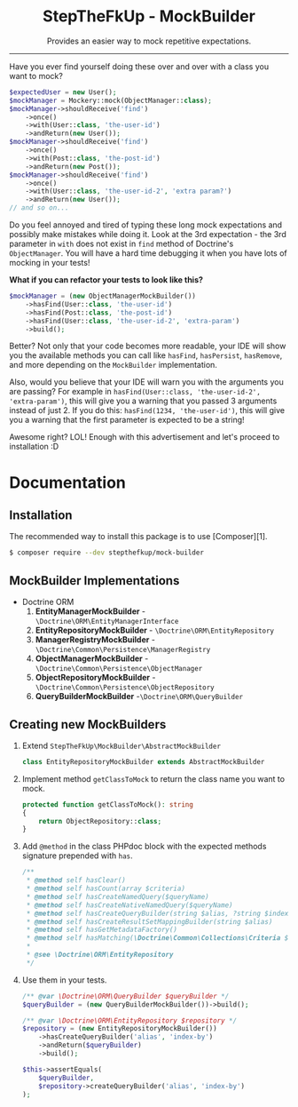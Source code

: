 <div align="center">
    <h1>StepTheFkUp - MockBuilder</h1>
    <p>Provides an easier way to mock repetitive expectations.</p>
</div>

---

Have you ever find yourself doing these over and over with a class you want to mock?

```php
$expectedUser = new User();
$mockManager = Mockery::mock(ObjectManager::class);
$mockManager->shouldReceive('find')
    ->once()
    ->with(User::class, 'the-user-id')
    ->andReturn(new User());
$mockManager->shouldReceive('find')
    ->once()
    ->with(Post::class, 'the-post-id')
    ->andReturn(new Post());
$mockManager->shouldReceive('find')
    ->once()
    ->with(User::class, 'the-user-id-2', 'extra param?')
    ->andReturn(new User());
// and so on...
```
    
Do you feel annoyed and tired of typing these long mock expectations and possibly make mistakes while doing it. Look at the 3rd expectation - the 3rd parameter in `with` does not exist in `find` method of Doctrine's `ObjectManager`. You will have a hard time debugging it when you have lots of mocking in your tests!

**What if you can refactor your tests to look like this?**
```php
$mockManager = (new ObjectManagerMockBuilder())
    ->hasFind(User::class, 'the-user-id')
    ->hasFind(Post::class, 'the-post-id')
    ->hasFind(User::class, 'the-user-id-2', 'extra-param')
    ->build();
```
Better? Not only that your code becomes more readable, your IDE will show you the available methods you can call like `hasFind`, `hasPersist`, `hasRemove`, and more depending on the `MockBuilder` implementation. 

Also, would you believe that your IDE will warn you with the arguments you are passing? For example in `hasFind(User::class, 'the-user-id-2', 'extra-param')`, this will give you a warning that you passed 3 arguments instead of just 2. If you do this: `hasFind(1234, 'the-user-id')`, this will give you a warning that the first parameter is expected to be a string! 

Awesome right? LOL! Enough with this advertisement and let's proceed to installation :D

# Documentation

## Installation

The recommended way to install this package is to use [Composer][1].

```bash
$ composer require --dev stepthefkup/mock-builder
```

## MockBuilder Implementations
- Doctrine ORM
  1. **EntityManagerMockBuilder** - `\Doctrine\ORM\EntityManagerInterface`
  2. **EntityRepositoryMockBuilder** - `\Doctrine\ORM\EntityRepository`
  3. **ManagerRegistryMockBuilder** - `\Doctrine\Common\Persistence\ManagerRegistry`
  4. **ObjectManagerMockBuilder** - `\Doctrine\Common\Persistence\ObjectManager`
  5. **ObjectRepositoryMockBuilder** - `\Doctrine\Common\Persistence\ObjectRepository`
  6. **QueryBuilderMockBuilder** -`\Doctrine\ORM\QueryBuilder`

## Creating new MockBuilders

1. Extend `StepTheFkUp\MockBuilder\AbstractMockBuilder`
    ```php
    class EntityRepositoryMockBuilder extends AbstractMockBuilder
    ```
2. Implement method `getClassToMock` to return the class name you want to mock.
    ```php
    protected function getClassToMock(): string
    {
        return ObjectRepository::class;
    }
    ```
3. Add `@method` in the class PHPdoc block with the expected methods signature prepended with `has`.
    ```php
    /**
     * @method self hasClear()
     * @method self hasCount(array $criteria)
     * @method self hasCreateNamedQuery($queryName)
     * @method self hasCreateNativeNamedQuery($queryName)
     * @method self hasCreateQueryBuilder(string $alias, ?string $indexBy = null)
     * @method self hasCreateResultSetMappingBuilder(string $alias)
     * @method self hasGetMetadataFactory()
     * @method self hasMatching(\Doctrine\Common\Collections\Criteria $criteria)
     *
     * @see \Doctrine\ORM\EntityRepository
     */
    ```
4. Use them in your tests.
    ```php
    /** @var \Doctrine\ORM\QueryBuilder $queryBuilder */
    $queryBuilder = (new QueryBuilderMockBuilder())->build();

    /** @var \Doctrine\ORM\EntityRepository $repository */
    $repository = (new EntityRepositoryMockBuilder())
        ->hasCreateQueryBuilder('alias', 'index-by')
        ->andReturn($queryBuilder)
        ->build();

    $this->assertEquals(
        $queryBuilder,
        $repository->createQueryBuilder('alias', 'index-by')
    );
    ```